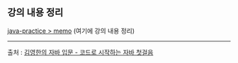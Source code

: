 ## 강의 내용 정리

[java-practice > memo](java-practice/memo) (여기에 강의 내용 정리)

---

출처 : [김영한의 자바 입문 - 코드로 시작하는 자바 첫걸음](https://www.inflearn.com/course/%EA%B9%80%EC%98%81%ED%95%9C%EC%9D%98-%EC%9E%90%EB%B0%94-%EC%9E%85%EB%AC%B8/dashboard)
